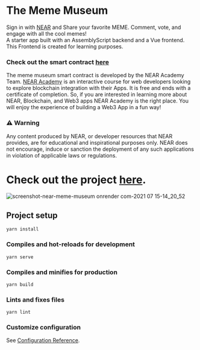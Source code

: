 # The Meme Museum

Sign in with <a href="https://near.org/">NEAR</a> and Share your favorite MEME. Comment, vote, and engage with all the cool memes!
<br>A starter app built with an AssemblyScript backend and a Vue frontend. This Frontend is created for learning purposes. 
 
### Check out the smart contract <a href="https://github.com/Learn-NEAR/sample--meme-museum">here</a>
The meme museum smart contract is developed by the NEAR Academy Team. <a href="https://near.academy/">NEAR Academy</a> is an interactive course for web developers looking to explore blockchain integration with their Apps. It is free and ends with a certificate of completion. So, if you are interested in learning more about NEAR, Blockchain, and Web3 apps NEAR Academy is the right place. You will enjoy the experience of building a Web3 App in a fun way!

### ⚠️ Warning
Any content produced by NEAR, or developer resources that NEAR provides, are for educational and inspirational purposes only. NEAR does not encourage, induce or sanction the deployment of any such applications in violation of applicable laws or regulations.

# Check out the project <a href="https://near-meme-museum.onrender.com/">here</a>.

![screenshot-near-meme-museum onrender com-2021 07 15-14_20_52](https://user-images.githubusercontent.com/58190902/125782790-f8d8a12c-8599-4a8d-ad12-9f5fb838e089.png)

## Project setup
```
yarn install
```

### Compiles and hot-reloads for development
```
yarn serve
```

### Compiles and minifies for production
```
yarn build
```

### Lints and fixes files
```
yarn lint
```

### Customize configuration
See [Configuration Reference](https://cli.vuejs.org/config/).
